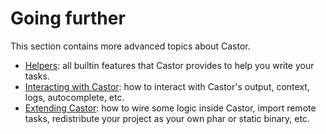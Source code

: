 # Going further

This section contains more advanced topics about Castor.

* [Helpers](helpers/console-and-io.md): all builtin features that Castor provides to
help you write your tasks.
* [Interacting with Castor](interacting-with-castor/advanced-context.md): how to
interact with Castor's output, context, logs, autocomplete, etc.
* [Extending Castor](extending-castor/events.md): how to wire some logic
inside Castor, import remote tasks, redistribute your project as your own phar
or static binary, etc.
